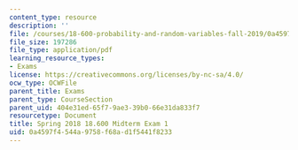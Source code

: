 ```yaml
---
content_type: resource
description: ''
file: /courses/18-600-probability-and-random-variables-fall-2019/0a4597f4544a9758f68ad1f5441f8233_MIT18_600F19_mid1_2018.pdf
file_size: 197286
file_type: application/pdf
learning_resource_types:
- Exams
license: https://creativecommons.org/licenses/by-nc-sa/4.0/
ocw_type: OCWFile
parent_title: Exams
parent_type: CourseSection
parent_uid: 404e31ed-65f7-9ae3-39b0-66e31da833f7
resourcetype: Document
title: Spring 2018 18.600 Midterm Exam 1
uid: 0a4597f4-544a-9758-f68a-d1f5441f8233
---
```

